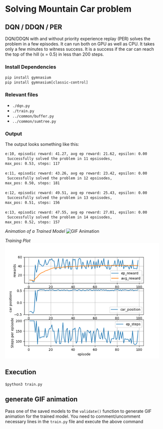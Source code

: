 # Solving Mountain Car problem

## DQN / DDQN / PER

DQN/DDQN with and without priority experience replay (PER) solves the problem in a few episodes. It can run both on GPU as well as CPU. It takes only a few minutes to witness success. It is a success if the car can reach the top of the hill (x = 0.5) in less than 200 steps. 

### Install Dependencies

```
pip install gymnasium
pip install gymnasium[classic-control]
```

### Relevant files

*  `./dqn.py`
* `./train.py`
* `../common/buffer.py`
* `../common/sumtree.py`

### Output
The output looks something like this:

```
e:10, episodic reward: 41.27, avg ep reward: 21.62, epsilon: 0.00
 Successfully solved the problem in 11 epsisodes,                                 max_pos: 0.53, steps: 117

e:11, episodic reward: 43.26, avg ep reward: 23.42, epsilon: 0.00
 Successfully solved the problem in 12 epsisodes,                                 max_pos: 0.50, steps: 181

e:12, episodic reward: 49.51, avg ep reward: 25.43, epsilon: 0.00
 Successfully solved the problem in 13 epsisodes,                                 max_pos: 0.51, steps: 156

e:13, episodic reward: 47.55, avg ep reward: 27.01, epsilon: 0.00
 Successfully solved the problem in 14 epsisodes,                                 max_pos: 0.52, steps: 157

```
*Animation of a Trained Model*
![GIF Animation](./image/dqn_mc.gif)

*Training Plot* 
![Training Plot](./image/mc_dqn.png)
## Execution 

`$python3 train.py`

## generate GIF animation

Pass one of the saved models to the  `validate()` function to generate GIF animation for the trained model. You need to comment/uncomment necessary lines in the `train.py` file and execute the above command